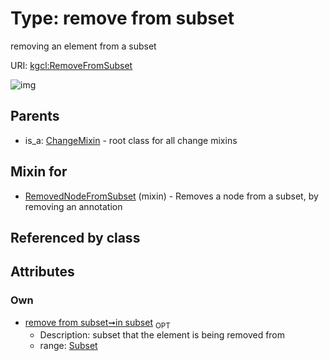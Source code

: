 
# Type: remove from subset


removing an element from a subset

URI: [kgcl:RemoveFromSubset](http://w3id.org/kgclRemoveFromSubset)


![img](http://yuml.me/diagram/nofunky;dir:TB/class/[Subset],[Subset]<in%20subset%200..1-++[RemoveFromSubset],[RemovedNodeFromSubset]uses%20-.->[RemoveFromSubset],[ChangeMixin]^-[RemoveFromSubset],[RemovedNodeFromSubset],[ChangeMixin])

## Parents

 *  is_a: [ChangeMixin](ChangeMixin.md) - root class for all change mixins

## Mixin for

 * [RemovedNodeFromSubset](RemovedNodeFromSubset.md) (mixin)  - Removes a node from a subset, by removing an annotation

## Referenced by class


## Attributes


### Own

 * [remove from subset➞in subset](remove_from_subset_in_subset.md)  <sub>OPT</sub>
    * Description: subset that the element is being removed from
    * range: [Subset](Subset.md)
